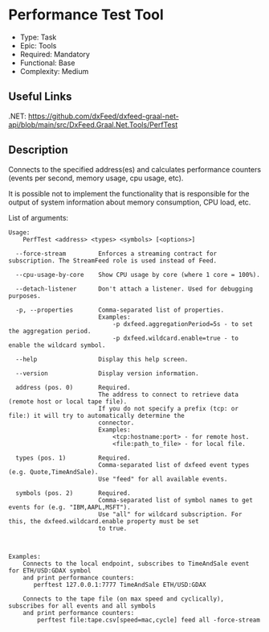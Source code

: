 # Performance Test Tool

* Type: Task
* Epic: Tools
* Required: Mandatory
* Functional: Base
* Complexity: Medium

## Useful Links

.NET:
https://github.com/dxFeed/dxfeed-graal-net-api/blob/main/src/DxFeed.Graal.Net.Tools/PerfTest

## Description

Connects to the specified address(es) and calculates performance counters (events per second, memory usage, cpu usage,
etc).

It is possible not to implement the functionality that is responsible for the output of system information about memory
consumption, CPU load, etc.

List of arguments:

```
Usage:
    PerfTest <address> <types> <symbols> [<options>]

  --force-stream         Enforces a streaming contract for subscription. The StreamFeed role is used instead of Feed.

  --cpu-usage-by-core    Show CPU usage by core (where 1 core = 100%).

  --detach-listener      Don't attach a listener. Used for debugging purposes.

  -p, --properties       Comma-separated list of properties.
                         Examples:
                             -p dxfeed.aggregationPeriod=5s - to set the aggregation period.
                             -p dxfeed.wildcard.enable=true - to enable the wildcard symbol.

  --help                 Display this help screen.

  --version              Display version information.

  address (pos. 0)       Required.
                         The address to connect to retrieve data (remote host or local tape file).
                         If you do not specify a prefix (tcp: or file:) it will try to automatically determine the
                         connector.
                         Examples:
                             <tcp:hostname:port> - for remote host.
                             <file:path_to_file> - for local file.

  types (pos. 1)         Required.
                         Comma-separated list of dxfeed event types (e.g. Quote,TimeAndSale).
                         Use "feed" for all available events.

  symbols (pos. 2)       Required.
                         Comma-separated list of symbol names to get events for (e.g. "IBM,AAPL,MSFT").
                         Use "all" for wildcard subscription. For this, the dxfeed.wildcard.enable property must be set
                         to true.



Examples:
    Connects to the local endpoint, subscribes to TimeAndSale event for ETH/USD:GDAX symbol
    and print performance counters:
       perftest 127.0.0.1:7777 TimeAndSale ETH/USD:GDAX

    Connects to the tape file (on max speed and cyclically), subscribes for all events and all symbols
    and print performance counters:
        perftest file:tape.csv[speed=mac,cycle] feed all -force-stream
```
